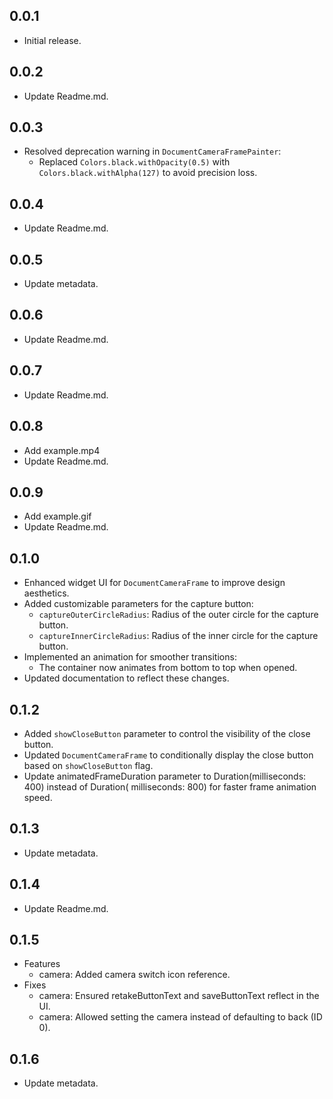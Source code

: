 ## 0.0.1

- Initial release.

## 0.0.2

- Update Readme.md.

## 0.0.3

- Resolved deprecation warning in `DocumentCameraFramePainter`:
    - Replaced `Colors.black.withOpacity(0.5)` with `Colors.black.withAlpha(127)` to avoid precision
      loss.

## 0.0.4

- Update Readme.md.

## 0.0.5

- Update metadata.

## 0.0.6

- Update Readme.md.

## 0.0.7

- Update Readme.md.

## 0.0.8

- Add example.mp4
- Update Readme.md.

## 0.0.9

- Add example.gif
- Update Readme.md.

## 0.1.0

- Enhanced widget UI for `DocumentCameraFrame` to improve design aesthetics.
- Added customizable parameters for the capture button:
    - `captureOuterCircleRadius`: Radius of the outer circle for the capture button.
    - `captureInnerCircleRadius`: Radius of the inner circle for the capture button.
- Implemented an animation for smoother transitions:
    - The container now animates from bottom to top when opened.
- Updated documentation to reflect these changes.

## 0.1.2

- Added `showCloseButton` parameter to control the visibility of the close button.
- Updated `DocumentCameraFrame` to conditionally display the close button based on `showCloseButton`
  flag.
- Update animatedFrameDuration parameter to Duration(milliseconds: 400) instead of Duration(
  milliseconds: 800) for faster frame animation speed.

## 0.1.3

- Update metadata.

## 0.1.4

- Update Readme.md.

## 0.1.5

- Features
    - camera: Added camera switch icon reference.
- Fixes
    - camera: Ensured retakeButtonText and saveButtonText reflect in the UI.
    - camera: Allowed setting the camera instead of defaulting to back (ID 0).

## 0.1.6

- Update metadata.

